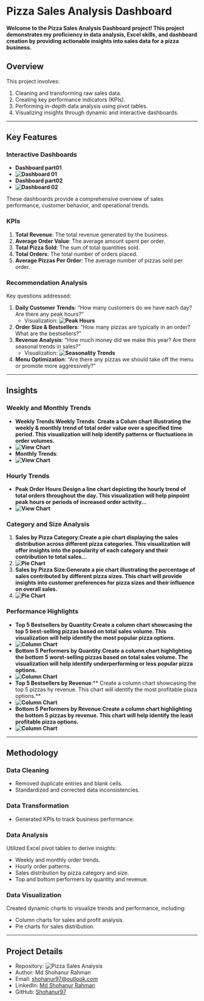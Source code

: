 # Pizza Sales Analysis Dashboard
**Welcome to the Pizza Sales Analysis Dashboard project! This project demonstrates my proficiency in data analysis, Excel skills, and dashboard creation by providing actionable insights into sales data for a pizza business.**

## Overview
This project involves:
1. Cleaning and transforming raw sales data.
2. Creating key performance indicators (KPIs).
3. Performing in-depth data analysis using pivot tables.
4. Visualizing insights through dynamic and interactive dashboards.

---

## Key Features

### **Interactive Dashboards**
- **Dashboard part01** 
- **![Dashboard 01](https://github.com/Shohanur97/MS-Excel-with-Dynamic-Dashboard-Creation/blob/main/Pizza%20Place%20Sales%20Analysis/immage/Dashboard%2001.png)**
- **Dashboard part02**
- **![Dashboard 02](https://github.com/Shohanur97/MS-Excel-with-Dynamic-Dashboard-Creation/blob/main/Pizza%20Place%20Sales%20Analysis/immage/Dashboard%2002.png)**

These dashboards provide a comprehensive overview of sales performance, customer behavior, and operational trends.

### **KPIs**
1. **Total Revenue**: The total revenue generated by the business.
2. **Average Order Value**: The average amount spent per order.
3. **Total Pizza Sold**: The sum of total quantities sold.
4. **Total Orders**: The total number of orders placed.
5. **Average Pizzas Per Order**: The average number of pizzas sold per order.

### **Recommendation Analysis**
Key questions addressed:
1. **Daily Customer Trends**: “How many customers do we have each day? Are there any peak hours?”
   - Visualization: **![Peak Hours](https://github.com/Shohanur97/MS-Excel-with-Dynamic-Dashboard-Creation/blob/main/Pizza%20Place%20Sales%20Analysis/immage/Peek%20Hours.png)**
2. **Order Size & Bestsellers**: “How many pizzas are typically in an order? What are the bestsellers?”
3. **Revenue Analysis**: “How much money did we make this year? Are there seasonal trends in sales?”
   - Visualization: **![Seasonality Trends](https://github.com/Shohanur97/MS-Excel-with-Dynamic-Dashboard-Creation/blob/main/Pizza%20Place%20Sales%20Analysis/immage/Q4.png)**
4. **Menu Optimization**: “Are there any pizzas we should take off the menu or promote more aggressively?”

---

## Insights

### **Weekly and Monthly Trends**
- **Weekly Trends**:**Weekly Trends**: **Create a Colum chart illustrating the weekly & monthly trend of total order value over a specified time period. This visualization will help identify patterns or fluctuations in order volumes.**
- **![View Chart](https://github.com/Shohanur97/MS-Excel-with-Dynamic-Dashboard-Creation/blob/main/Pizza%20Place%20Sales%20Analysis/immage/Weekly%20Trend.png)**
- **Monthly Trends**:
- **![View Chart](https://github.com/Shohanur97/MS-Excel-with-Dynamic-Dashboard-Creation/blob/main/Pizza%20Place%20Sales%20Analysis/immage/Monthly%20Trend.png)**

### **Hourly Trends**
- **Peak Order Hours**:**Design a line chart depicting the hourly trend of total orders throughout the day. This visualization will help pinpoint peak hours or periods of increased order activity...**
- **![View Chart](https://github.com/Shohanur97/MS-Excel-with-Dynamic-Dashboard-Creation/blob/main/Pizza%20Place%20Sales%20Analysis/immage/Peek%20Hours.png)**

### **Category and Size Analysis**
1. **Sales by Pizza Category**:**Create a pie chart displaying the sales distribution across different pizza categories. This visualization will offer insights into the popularity of each category and their contribution to total sales...**
2. **![Pie Chart](https://github.com/Shohanur97/MS-Excel-with-Dynamic-Dashboard-Creation/blob/main/Pizza%20Place%20Sales%20Analysis/immage/sales%20by%20pizaa%20category.png)**
3. **Sales by Pizza Size**:**Generate a pie chart illustrating the percentage of sales contributed by different pizza sizes. This chart will provide insights into customer preferences for pizza sizes and their influence on overall sales.**
4. **![Pie Chart](https://github.com/Shohanur97/MS-Excel-with-Dynamic-Dashboard-Creation/blob/main/Pizza%20Place%20Sales%20Analysis/immage/sales%20by%20pizza%20size.png)**

### **Performance Highlights**
- **Top 5 Bestsellers by Quantity**:**Create a column chart showcasing the top 5 best-selling pizzas based on total sales volume. This visualization will help identify the most popular pizza options.**
- **![Column Chart](https://github.com/Shohanur97/MS-Excel-with-Dynamic-Dashboard-Creation/blob/main/Pizza%20Place%20Sales%20Analysis/immage/Top%205%20pizza%20sold%20by%20order.png)**
- **Bottom 5 Performers by Quantity**:**Create a column chart highlighting the bottom 5 worst-selling pizzas based on total sales volume. The visualization will help identify underperforming or less popular pizza options.**
- **![Column Chart](https://github.com/Shohanur97/MS-Excel-with-Dynamic-Dashboard-Creation/blob/main/Pizza%20Place%20Sales%20Analysis/immage/Bottom%205%20selles%20by%20total%20pizza%20quantity.png)**
- **Top 5 Bestsellers by Revenue**:** Create a column chart showcasing the top 5 pizzas hy revenue. This chart will identify the most profitable plaza options.**
- **![Column Chart](https://github.com/Shohanur97/MS-Excel-with-Dynamic-Dashboard-Creation/blob/main/Pizza%20Place%20Sales%20Analysis/immage/Top%205%20pizza%20by%20revenuel.png)**
- **Bottom 5 Performers by Revenue**:**Create a column chart highlighting the bottom 5 pizzas by revenue. This chart will help identify the least profitable pizza options.**
- **![Column Chart](https://github.com/Shohanur97/MS-Excel-with-Dynamic-Dashboard-Creation/blob/main/Pizza%20Place%20Sales%20Analysis/immage/Bottom%205%20pizz%20by%20revenue.png)**

---

## Methodology

### **Data Cleaning**
- Removed duplicate entries and blank cells.
- Standardized and corrected data inconsistencies.

### **Data Transformation**
- Generated KPIs to track business performance.

### **Data Analysis**
Utilized Excel pivot tables to derive insights:
- Weekly and monthly order trends.
- Hourly order patterns.
- Sales distribution by pizza category and size.
- Top and bottom performers by quantity and revenue.

### **Data Visualization**
Created dynamic charts to visualize trends and performance, including:
- Column  charts for sales and profit analysis.
- Pie charts for sales distribution.

---

## Project Details
- Repository: ![Pizza Sales Analysis](https://github.com/Shohanur97/MS-Excel-with-Dynamic-Dashboard-Creation)
- Author: Md Shohanur Rahman
- Email: shohanur97@outlook.com
- LinkedIn: [Md Shohanur Rahman](https://www.linkedin.com/in/shohanur-r-shamim/)
- GitHub: [Shohanur97](https://github.com/Shohanur97)
